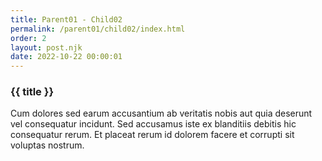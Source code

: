 ```yaml
---
title: Parent01 - Child02
permalink: /parent01/child02/index.html
order: 2
layout: post.njk
date: 2022-10-22 00:00:01
---
```


### {{ title }}

Cum dolores sed earum accusantium ab veritatis nobis aut quia deserunt vel consequatur incidunt. Sed accusamus iste ex blanditiis debitis hic consequatur rerum. Et placeat rerum id dolorem facere et corrupti sit voluptas nostrum.
